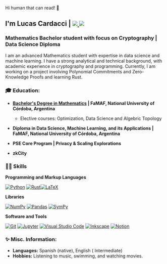 
Hi human that can read! 👋 


<h2>I'm Lucas Cardacci | <a href="mailto:lucasdcardacci@gmail.com">
    <img src="https://img.shields.io/badge/Gmail-333333?style=for-the-badge&logo=gmail&logoColor=red" />
  </a>
  <a href="https://linkedin.com/in/lucascardacci" target="_blank">
    <img src="https://img.shields.io/badge/LinkedIn-0077B5?style=for-the-badge&logo=linkedin&logoColor=white" target="_blank" />
  </a></h2>
<h3>Mathematics Bachelor student with focus on Cryptography | Data Science Diploma</h3>


I am an advanced Mathematics student with expertise in data science and machine learning. I have a strong analytical and technical background, with academic experience in cryptography and programming. Currently, I am working on a project involving Polynomial Commitments and Zero-Knowledge Proofs and learning Rust.
<div align="center"> 

</div>


 <h3>🎓 Education: </h3>

- **[Bachelor's Degree in Mathematics](https://www.famaf.unc.edu.ar/academica/grado/licenciatura-en-matem%C3%A1tica/) | FaMAF, National University of Córdoba, Argentina**
  - Elective courses: Optimization, Data Science and Algebric Topology

- **Diploma in Data Science, Machine Learning, and its Applications | FaMAF,  National University of Córdoba, Argentina**
- **PSE Core Program | Privacy & Scaling Explorations**
- **zkCity**
<h3>👨‍💻 Skills</h3>

  **Programming and Markup Languages**
  <p>
    <a href="#"><img alt="Python" src="https://img.shields.io/badge/Python-FFD43B?style=for-the-badge&logo=python&logoColor=blue"></a>
    <a href="#"><img alt="Rust" src="https://img.shields.io/badge/Rust-black?style=for-the-badge&logo=rust&logoColor=#E57324
"></a><a href="#"><img alt="LaTeX" src="https://img.shields.io/badge/LaTeX-47A141?style=for-the-badge&logo=LaTeX&logoColor=white"></a>
  </p>
  
      
      
      
  **Libraries**

  <p>
      <a href="#"><img alt="NumPy" src="https://img.shields.io/badge/Numpy-777BB4?style=for-the-badge&logo=numpy&logoColor=white"></a>
      <a href="#"><img alt="Pandas" src="https://img.shields.io/badge/Pandas-2C2D72?style=for-the-badge&logo=pandas&logoColor=white"></a>
      <a href="#"><img alt="SymPy" src="https://img.shields.io/badge/Sympy-3B5526?style=for-the-badge&logo=sympy&logoColor=white"></a>
</p> 

**Software and Tools**

  <p>
      <a href="#"><img alt="Git" src="https://img.shields.io/badge/Git-F05033.svg?style=for-the-badge&logo=git&logoColor=white"></a>
      <a href="#"><img alt="Jupyter" src="https://img.shields.io/badge/Jupyter-F37626.svg?style=for-the-badge&logo=Jupyter&logoColor=white"></a>
      <a href="#"><img alt="Visual Studio Code" src="https://img.shields.io/badge/Visual%20Studio%20Code-0078d7.svg?style=for-the-badge&logo=visual-studio-code&logoColor=white"></a>
      <a href="#"><img alt="Inkscape" src="https://img.shields.io/badge/Inkscape-000000?style=for-the-badge&logo=Inkscape&logoColor=white"></a>
      <a href="#"><img alt="Notion" src="https://img.shields.io/badge/Notion-010101.svg?style=for-the-badge&logo=notion&logoColor=white"></a> 
    
  </p>
</details>





<h3>✨ Misc. Information:</h3>

- **Languages:** Spanish (native), English (
Intermediate)
- **Hobbies:** Listening to music, swimming, and watching movies.

